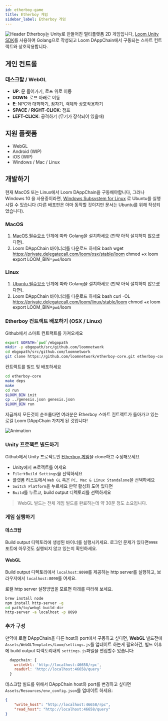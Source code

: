 ```yaml
---
id: etherboy-game
title: Etherboy 게임
sidebar_label: Etherboy 게임
---
```

![Header](/developers/docs/img/ebw_splash.jpg) Etherboy는 Unity로 만들어진 멀티플랫폼 2D 게임입니다, [Loom Unity SDK](unity-sdk.html)를 사용하여 Golang으로 작성되고 Loom DAppChain에서 구동되는 스마트 컨트랙트와 상호작용합니다.

## 게인 컨트롤

### 데스크탑 / WebGL

- **UP**: 문 들어가기, 로프 위로 이동
- **DOWN**: 로프 아래로 이동
- **E**: NPC와 대화하기, 잠자기, 객체와 상호작용하기
- **SPACE** / **RIGHT-CLICK**: 점프
- **LEFT-CLICK**: 공격하기 (무기가 장착되어 있을때)

## 지원 플랫폼

- WebGL
- Android (WIP)
- iOS (WIP)
- Windows / Mac / Linux

## 개발하기

현재 MacOS 또는 Linux에서 Loom DAppChain을 구동해야합니다, 그러나 Windows 10 을 사용중이라면, [Windows Subsystem for Linux](https://docs.microsoft.com/en-us/windows/wsl/install-win10) 로 Ubuntu를 실행시킬 수 있습니다 (다른 배포판은 아마 동작할 것이지만 문서는 Ubuntu를 위해 작성되었습니다).

### MacOS

1. [MacOS 필수요소](prereqs.html) 단계에 따라 Golang을 설치하세요 (만약 아직 설치하지 않으셨다면).
2. Loom DAppChain 바이너리를 다운로드 하세요 
        bash
        wget https://private.delegatecall.com/loom/osx/stable/loom
        chmod +x loom
        export LOOM_BIN=`pwd`/loom

### Linux

1. [Ubuntu 필수요소](prereqs-ubuntu.html) 단계에 따라 Golang을 설치하세요 (만약 아직 설치하지 않으셨다면).
2. Loom DAppChain 바이너리를 다운로드 하세요 
        bash
        curl -OL https://private.delegatecall.com/loom/linux/stable/loom
        chmod +x loom
        export LOOM_BIN=`pwd`/loom

### Etherboy 컨트랙트 배포하기 (OSX / Linux)

Github에서 스마트 컨트랙트를 가져오세요

```bash
export GOPATH=`pwd`/ebgopath
mkdir -p ebgopath/src/github.com/loomnetwork
cd ebgopath/src/github.com/loomnetwork
git clone https://github.com/loomnetwork/etherboy-core.git etherboy-core
```

컨트랙트를 빌드 및 배포하세요

```bash
cd etherboy-core
make deps
make
cd run
$LOOM_BIN init
cp ../genesis.json genesis.json
$LOOM_BIN run
```

지금까지 모든것이 순조롭다면 여러분은 Etherboy 스마트 컨트랙트가 돌아가고 있는 로컬 Loom DAppChain 가지게 된 것입니다!

![Animation](/developers/docs/img/etherboy-clip.gif)

### Unity 프로젝트 빌드하기

Github에서 Unity 프로젝트인 [Etherboy 게임](https://github.com/loomnetwork/Etherboy)을 clone하고 수정해보세요

- Unity에서 프로젝트를 여세요
- `File`->`Build Settings`을 선택하세요
- 플랫폼 리스트에서 `Web GL` 혹은 `PC, Mac & Linux Standalone`을 선택하세요
- `Switch Platform`을 누르세요 만약 활성화 도어 있다면
- `Build`를 누르고, build output 디렉토리를 선택하세요

> WebGL 빌드는 전체 게임 빌드를 완료하는데 약 30분 정도 소요됩니다.

### 게임 실행하기

#### 데스크탑

Build output 디텍토리에 생성된 바이너를 실행시키세요. 로그인 문제가 있다면`9998` 포트에 아무것도 실행되지 않고 있는지 확인하세요.

#### WebGL

Build output 디렉토리에서 `localhost:8090`를 제공하는 http server를 실행하고, 브라우저에서 `localhost:8090`를 여세요.

로컬 http server 설정방법을 모르면 아래를 따라해 보세요.

```bash
brew install node
npm install http-server -g
cd path/to/webgl-build-dir
http-server -a localhost -p 8090
```

### 추가 구성

만약에 로컬 DAppChain을 다른 host와 port에서 구동하고 싶다면, **WebGL** 빌드전에 `Assets/WebGLTemplates/Loom/settings.js`를 업데이트 하는게 필요하건, 빌드 이후에 build output 디렉토리내의 `settings.js`파일을 편집할수 있습니다:

```js
  dappchain: {
    writeUrl: 'http://localhost:46658/rpc',
    readUrl: 'http://localhost:46658/query'
  }
```

데스크탑 빌드를 위해서 DAppChain host와 port를 변경하고 싶다면 `Assets/Resources/env_config.json`를 업데이트 하세요:

```json
{
    "write_host": "http://localhost:46658/rpc",
    "read_host": "http://localhost:46658/query"
}
```